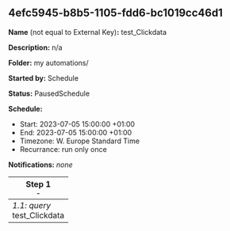 ## 4efc5945-b8b5-1105-fdd6-bc1019cc46d1

**Name** (not equal to External Key)**:** test_Clickdata

**Description:** n/a

**Folder:** my automations/

**Started by:** Schedule

**Status:** PausedSchedule

**Schedule:**

* Start: 2023-07-05 15:00:00 +01:00
* End: 2023-07-05 15:00:00 +01:00
* Timezone: W. Europe Standard Time
* Recurrance: run only once

**Notifications:** _none_


| Step 1<br>_<small>-</small>_ |
| --- |
| _1.1: query_<br>test_Clickdata |
